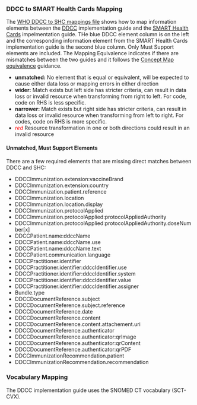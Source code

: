 ### DDCC to SMART Health Cards Mapping

The [WHO DDCC to SHC mappings file](ddcc-shc-mappings.html) shows how to map information elements between the [DDCC](https://WorldHealthOrganization.github.io/ddcc) implementation guide and the [SMART Health Cards](http://build.fhir.org/ig/HL7/fhir-shc-vaccination-ig) impelmentation guide. THe blue DDCC element column is on the left and the corresponding information element from the SMART Health Cards implementation guide is the second blue column. Only Must Support elements are included. The Mapping Equivalence indicates if there are mismatches between the two guides and it follows the [Concept Map equivalence](http://hl7.org/fhir/R4/codesystem-concept-map-equivalence.html) guidance. 

* **unmatched:** No element that is equal or equivalent, will be expected to cause either data loss or mapping errors in either direction
* **wider:**	Match exists but left side has stricter criteria, can result in data loss or invalid resource when transforming from right to left. For code, code on RHS is less specific.
* **narrower:** Match exists but right side has stricter criteria, can result in data loss or invalid resource when transforming from left to right. For codes, code on RHS is more specific.
* <span style="color:red">*red*</span> Resource transformation in one or both directions could result in an invalid resource

#### Unmatched, Must Support Elements

There are a few required elements that are missing direct matches between DDCC and SHC:

* DDCCImmunization.extension:vaccineBrand
* DDCCImmunization.extension:country
* DDCCImmunization.patient.reference
* DDCCImmunization.location
* DDCCImmunization.location.display
* DDCCImmunization.protocolApplied
* DDCCImmunization.protocolApplied:protocolAppliedAuthority
* DDCCImmunization.protocolApplied:protocolAppliedAuthority.doseNumber[x]
* DDCCPatient.name:ddccName
* DDCCPatient.name:ddccName.use
* DDCCPatient.name:ddccName.text
* DDCCPatient.communication.language
* DDCCPractitioner.identifier
* DDCCPractitioner.identifier:ddccIdentifier.use
* DDCCPractitioner.identifier:ddccIdentifier.system
* DDCCPractitioner.identifier:ddccIdentifier.value
* DDCCPractitioner.identifier:ddccIdentifier.assigner
* Bundle.type
* DDCCDocumentReference.subject
* DDCCDocumentReference.subject.reference
* DDCCDocumentReference.date
* DDCCDocumentReference.content
* DDCCDocumentReference.content.attachement.uri
* DDCCDocumentReference.authenticator
* DDCCDocumentReference.authenticator:qrImage
* DDCCDocumentReference.authenticator:qrContent
* DDCCDocumentReference.authenticator:qrPDF
* DDCCImmunizationRecommendation.patient
* DDCCImmunizationRecommendation.recommendation


### Vocabulary Mapping

The DDCC implementation guide uses the SNOMED CT vocabulary (SCT-CVX).